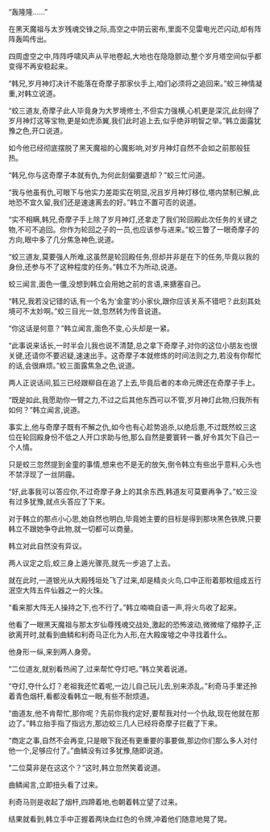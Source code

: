 
“轰隆隆……”

在黑天魔祖与太岁残魂交锋之际,高空之中阴云密布,里面不见雷电光芒闪动,却有阵阵轰鸣传出。

四周虚空之中,阵阵呼啸风声从平地卷起,大地也在隐隐颤动,整个岁月塔空间似乎都变得不再安稳起来。

“韩兄,岁月神灯决计不能落在奇摩子那家伙手上,咱们必须将之追回来。”蛟三神情凝重,对韩立说道。

“蛟三道友,奇摩子此人毕竟身为大罗境修士,不但实力强横,心机更是深沉,此刻得了岁月神灯这等宝物,更是如虎添翼,我们此时追上去,似乎绝非明智之举。”韩立面露犹豫之色,开口说道。

如今他已经彻底摆脱了黑天魔祖的心魔影响,对岁月神灯自然不会如之前那般狂热。

“韩兄,你与这奇摩子本就有仇,为何此刻偏要退却？”蛟三忙问道。

“我与他虽有仇,可眼下与他实力差距实在明显,况且岁月神灯移位,塔内禁制已解,此地恐不宜久留,我们还是速速离去的好。”韩立不置可否的说道。

“实不相瞒,韩兄,奇摩子手上除了岁月神灯,还拿走了我们轮回殿此次任务的关键之物,不可不追回。你作为轮回之子的一员,也应该参与进来。”蛟三瞥了一眼奇摩子的方向,眼中多了几分焦急神色,说道。

“蛟三道友,莫要强人所难,这虽然是轮回殿任务,但却并非是在下的任务,毕竟以我的身份,还参与不了这种程度的任务。”韩立不为所动,说道。

蛟三闻言,面色一僵,没想到韩立会用她之前的言语,来搪塞自己。

“韩兄,我若没记错的话,有一个名为‘金童’的小家伙,跟你应该关系不错吧？此刻其处境可不太妙啊。”蛟三目光一敛,忽然转为传音说道。

“你这话是何意？”韩立闻言,面色不变,心头却是一紧。

“此事说来话长,一时半会儿我也说不清楚,总之拿下奇摩子,对你的这位小朋友也很关键,还请你不要迟疑,速速出手。这奇摩子本就修炼的时间法则之力,若没有你帮忙的话,会很麻烦。”蛟三面露焦急之色,说道。

两人正说话间,狐三已经跟柳自在追了上去,毕竟后者的本命元牌还在奇摩子手上。

“既是如此,我愿助你一臂之力,不过之后其他东西可以不管,岁月神灯此物,归我所有如何？”韩立闻言,说道。

事实上,他与奇摩子既有不解之仇,如今也有心趁势追杀,以绝后患,不过既然蛟三这位在轮回殿身份不低之人开口求助与他,那么自然是要寰转一番,好令其欠下自己一个人情。

只是蛟三忽然提到金童的事情,想来也不是无的放矢,倒令韩立有些出乎意料,心头也不禁浮现了一丝阴霾。

“好,此事我可以答应你,不过奇摩子身上的其余东西,韩道友可莫要再争了。”蛟三没有过多犹豫,就点头答应了下来。

对于韩立的那点小心思,她自然也明白,毕竟她主要的目标是得到那块黑色铁牌,只要韩立不跟她争夺此物,就一切都可以商量。

韩立对此自然没有异议。

两人议定之后,蛟三身上遁光骤亮,就先一步追了上去。

就在此时,一道银光从大殿残垣处飞了过来,却是精炎火鸟,口中正衔着那枚组成五行泯空大阵五件仙器之一的火珠。

“看来那大阵无人操持之下,也不行了。”韩立喃喃自语一声,将火鸟收了起来。

他看了一眼黑天魔祖与那太岁仙尊残魂交战处,激起的恐怖波动,微微缩了缩脖子,正欲离开时,就看到曲鳞和利奇马正化为人形,在大殿废墟之中寻找着什么。

他身形一纵,来到两人身旁。

“二位道友,就别看热闹了,过来帮忙夺灯吧。”韩立笑着说道。

“夺灯,夺什么灯？老祖我还忙着呢,一边儿自己玩儿去,别来添乱。”利奇马手里还拎着青色烟杆,看都没看韩立一眼,有些不耐烦道。

“曲道友,他不肯帮忙,那你呢？先前你我约定好,要帮我对付一个仇敌,现在他就在那边了。”韩立抬手指了指远方,那边蛟三几人已经将奇摩子拦截了下来。

“商定之事,自然不会再变,只是眼下我还有更重要的事要做,那边你们那么多人对付他一个,足够应付了。”曲鳞没有过多犹豫,随即说道。

“二位莫非是在这这个？”这时,韩立忽然笑着说道。

曲鳞闻言,立即扭头看了过来。

利奇马则是收起了烟杆,四蹄着地,也朝着韩立望了过来。

结果就看到,韩立手中正握着两块血红色的令牌,冲着他们随意地晃了晃。